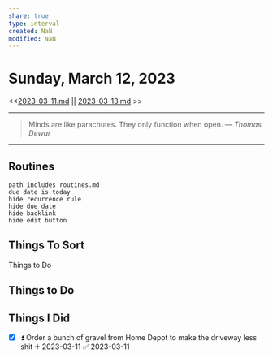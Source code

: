 ```yaml
---
share: true
type: interval
created: NaN 
modified: NaN
---
```

# Sunday, March 12, 2023
<<[2023-03-11.md](./2023-03-11.md) || [2023-03-13.md](./2023-03-13.md) >>

---

> Minds are like parachutes. They only function when open.
> — <cite>Thomas Dewar</cite>

---

## Routines
```tasks
path includes routines.md
due date is today
hide recurrence rule
hide due date
hide backlink
hide edit button
```

## Things To Sort
Things to Do



## Things to Do
## Things I Did

- [x] ⏫ Order a bunch of gravel from Home Depot to make the driveway less shit ➕ 2023-03-11 ✅ 2023-03-11